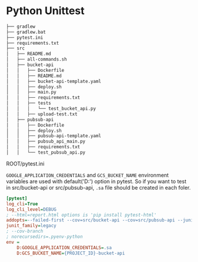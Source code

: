 # Python Unittest

```bash
├── gradlew
├── gradlew.bat
├── pytest.ini
├── requirements.txt
├── src
│   ├── README.md
│   ├── all-commands.sh
│   ├── bucket-api
│   │   ├── Dockerfile
│   │   ├── README.md
│   │   ├── bucket-api-template.yaml
│   │   ├── deploy.sh
│   │   ├── main.py
│   │   ├── requirements.txt
│   │   ├── tests
│   │   │   └── test_bucket_api.py
│   │   ├── upload-test.txt
│   ├── pubsub-api
│   │   ├── Dockerfile
│   │   ├── deploy.sh
│   │   ├── pubsub-api-template.yaml
│   │   ├── pubsub_api_main.py
│   │   ├── requirements.txt
│   │   └── test_pubsub_api.py
```

ROOT/pytest.ini

`GOOGLE_APPLICATION_CREDENTIALS` and `GCS_BUCKET_NAME` environment variables are used with default('D:') option in pytest.
So if you want to test in src/bucket-api or src/pubsub-api, `.sa` file should be created in each foler.

```ini
[pytest]
log_cli=True
log_cli_level=DEBUG
; --html=report.html options is 'pip install pytest-html'
addopts=--failed-first --cov=src/bucket-api --cov=src/pubsub-api --junit-xml=build/test-result.xml --html=build/test-report.html --cov-report=xml:build/test-coverage.xml 
junit_family=legacy
; --cov-branch 
; norecursedirs=.pyenv-python
env =
    D:GOOGLE_APPLICATION_CREDENTIALS=.sa
    D:GCS_BUCKET_NAME={PROJECT_ID}-bucket-api
```

